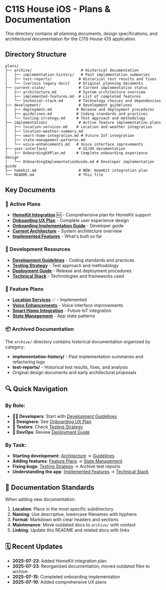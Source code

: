 # C11S House iOS - Plans & Documentation

This directory contains all planning documents, design specifications, and architectural documentation for the C11S House iOS application.

## Directory Structure

```
plans/
├── archive/                      # Historical documentation
│   ├── implementation-history/   # Past implementation summaries
│   ├── test-reports/            # Historical test results and fixes
│   └── [various legacy docs]    # Original planning documents
├── current-state/               # Current implementation status
│   ├── architecture.md          # System architecture overview
│   ├── implemented-features.md  # List of completed features
│   └── technical-stack.md       # Technology choices and dependencies
├── development/                 # Development guidelines
│   ├── deployment.md           # Release and deployment procedures
│   ├── guidelines.md           # Coding standards and practices
│   └── testing-strategy.md     # Test approach and methodology
├── implementation/              # Active feature implementation plans
│   ├── location-services.md    # Location and weather integration
│   ├── location-weather-summary.md
│   ├── smart-home-integration.md # Future IoT integration
│   ├── state-management-patterns.md
│   └── voice-enhancements.md   # Voice interface improvements
├── user-interface/              # UI/UX documentation
│   ├── OnboardingUXPlan.md     # Complete onboarding experience design
│   └── OnboardingImplementationGuide.md # Developer implementation guide
├── homekit.md                   # NEW: HomeKit integration plan
└── README.md                    # This file
```

## Key Documents

### 🎯 Active Plans

- **[HomeKit Integration](homekit.md)** 🆕 - Comprehensive plan for HomeKit support
- **[Onboarding UX Plan](user-interface/OnboardingUXPlan.md)** - Complete user experience design
- **[Onboarding Implementation Guide](user-interface/OnboardingImplementationGuide.md)** - Developer guide
- **[Current Architecture](current-state/architecture.md)** - System architecture overview
- **[Implemented Features](current-state/implemented-features.md)** - What's built so far

### 📖 Development Resources

- **[Development Guidelines](development/guidelines.md)** - Coding standards and practices
- **[Testing Strategy](development/testing-strategy.md)** - Test approach and methodology
- **[Deployment Guide](development/deployment.md)** - Release and deployment procedures
- **[Technical Stack](current-state/technical-stack.md)** - Technologies and frameworks used

### 🚀 Feature Plans

- **[Location Services](implementation/location-services.md)** ✅ - Implemented
- **[Voice Enhancements](implementation/voice-enhancements.md)** - Voice interface improvements
- **[Smart Home Integration](implementation/smart-home-integration.md)** - Future IoT integration
- **[State Management](implementation/state-management-patterns.md)** - App state patterns

### 📦 Archived Documentation

The `archive/` directory contains historical documentation organized by category:
- **implementation-history/** - Past implementation summaries and refactoring logs
- **test-reports/** - Historical test results, fixes, and analysis
- Original design documents and early architectural proposals

## 🔍 Quick Navigation

### By Role:
- **👨‍💻 Developers**: Start with [Development Guidelines](development/guidelines.md)
- **🎨 Designers**: See [Onboarding UX Plan](user-interface/OnboardingUXPlan.md)
- **🧪 Testers**: Check [Testing Strategy](development/testing-strategy.md)
- **🚀 DevOps**: Review [Deployment Guide](development/deployment.md)

### By Task:
- **Starting development**: [Architecture](current-state/architecture.md) → [Guidelines](development/guidelines.md)
- **Adding features**: [Feature Plans](implementation/) → [State Management](implementation/state-management-patterns.md)
- **Fixing bugs**: [Testing Strategy](development/testing-strategy.md) → Archive test reports
- **Understanding the app**: [Implemented Features](current-state/implemented-features.md) → [Technical Stack](current-state/technical-stack.md)

## 📝 Documentation Standards

When adding new documentation:
1. **Location**: Place in the most specific subdirectory
2. **Naming**: Use descriptive, lowercase filenames with hyphens
3. **Format**: Markdown with clear headers and sections
4. **Maintenance**: Move outdated docs to `archive/` with context
5. **Linking**: Update this README and related docs with links

## 🗓️ Recent Updates

- **2025-07-23**: Added HomeKit integration plan
- **2025-07-23**: Reorganized documentation, moved outdated files to archive
- **2025-07-15**: Completed onboarding implementation
- **2025-07-10**: Added comprehensive UX plans
